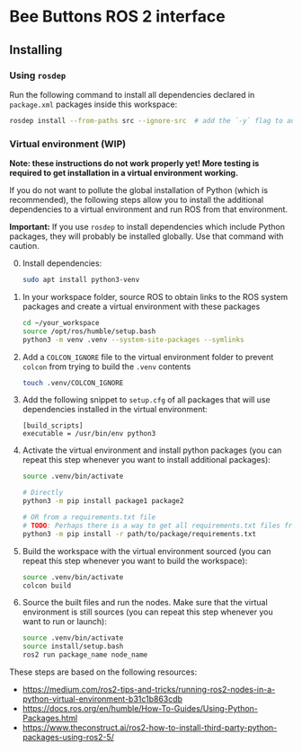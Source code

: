 # Bee Buttons ROS 2 interface

## Installing

### Using `rosdep`

Run the following command to install all dependencies declared in `package.xml` packages inside this workspace:

```bash
rosdep install --from-paths src --ignore-src  # add the `-y` flag to automatically install all dependencies
```

### Virtual environment (WIP)

**Note: these instructions do not work properly yet! More testing is required to get installation in a virtual environment working.**

If you do not want to pollute the global installation of Python (which is recommended), the following steps allow you to install the additional dependencies to a virtual environment and run ROS from that environment.

**Important:** If you use `rosdep` to install dependencies which include Python packages, they will probably be installed globally. Use that command with caution.

0. Install dependencies:

   ```bash
   sudo apt install python3-venv
   ```

1. In your workspace folder, source ROS to obtain links to the ROS system packages and create a virtual environment with these packages

   ```bash
   cd ~/your_workspace
   source /opt/ros/humble/setup.bash
   python3 -m venv .venv --system-site-packages --symlinks
   ```

2. Add a `COLCON_IGNORE` file to the virtual environment folder to prevent `colcon` from trying to build the `.venv` contents

   ```bash
   touch .venv/COLCON_IGNORE
   ```

3. Add the following snippet to `setup.cfg` of all packages that will use dependencies installed in the virtual environment:

   ```text
   [build_scripts]
   executable = /usr/bin/env python3
   ```

4. Activate the virtual environment and install python packages (you can repeat this step whenever you want to install additional packages):

   ```bash
   source .venv/bin/activate

   # Directly
   python3 -m pip install package1 package2

   # OR from a requirements.txt file
   # TODO: Perhaps there is a way to get all requirements.txt files from files inside the src/ folder?
   python3 -m pip install -r path/to/package/requirements.txt
   ```

5. Build the workspace with the virtual environment sourced (you can repeat this step whenever you want to build the workspace):

   ```bash
   source .venv/bin/activate
   colcon build
   ```

6. Source the built files and run the nodes. Make sure that the virtual environment is still sources (you can repeat this step whenever you want to run or launch):

   ```bash
   source .venv/bin/activate
   source install/setup.bash
   ros2 run package_name node_name
   ```

These steps are based on the following resources:

- <https://medium.com/ros2-tips-and-tricks/running-ros2-nodes-in-a-python-virtual-environment-b31c1b863cdb>
- <https://docs.ros.org/en/humble/How-To-Guides/Using-Python-Packages.html>
- <https://www.theconstruct.ai/ros2-how-to-install-third-party-python-packages-using-ros2-5/>
